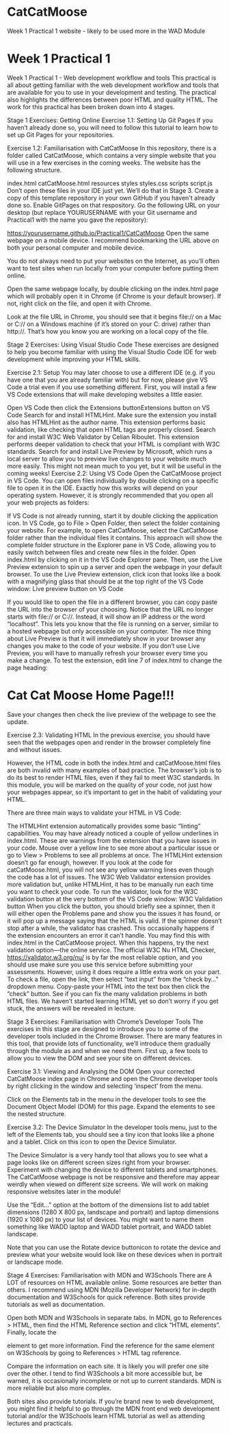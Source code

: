 # CatCatMoose
 Week 1 Practical 1 website - likely to be used more in the WAD Module

# Week 1 Practical 1
Week 1 Practical 1 - Web development workflow and tools
This practical is all about getting familiar with the web development workflow and tools that are available for you to use in your development and testing. The practical also highlights the differences between poor HTML and quality HTML. The work for this practical has been broken down into 4 stages.

Stage 1 Exercises: Getting Online
Exercise 1.1: Setting Up Git Pages
If you haven’t already done so, you will need to follow this tutorial to learn how to set up Git Pages for your repositories.

Exercise 1.2: Familiarisation with CatCatMoose
In this repository, there is a folder called CatCatMoose, which contains a very simple website that you will use in a few exercises in the coming weeks. The website has the following structure.

index.html
catCatMoose.html
resources
styles
styles.css
scripts
script.js
Don’t open these files in your IDE just yet. We’ll do that in Stage 3. Create a copy of this template repository in your own GitHub if you haven't already done so. Enable GitPages on that respository. Go the following URL on your desktop (but replace YOURUSERNAME with your Git username and Practical1 with the name you gave the repository):

https://yourusername.github.io/Practical1/CatCatMoose
Open the same webpage on a mobile device. I recommend bookmarking the URL above on both your personal computer and mobile device.

You do not always need to put your websites on the Internet, as you’ll often want to test sites when run locally from your computer before putting them online.

Open the same webpage locally, by double clicking on the index.html page which will probably open it in Chrome (if Chrome is your default browser). If not, right click on the file, and open it with Chrome.

Look at the file URL in Chrome, you should see that it begins file:// on a Mac or C:// on a Windows machine (if it’s stored on your C: drive) rather than http://. That’s how you know you are working on a local copy of the file.

Stage 2 Exercises: Using Visual Studio Code
These exercises are designed to help you become familiar with using the Visual Studio Code IDE for web development while improving your HTML skills.

Exercise 2.1: Setup
You may later choose to use a different IDE (e.g. if you have one that you are already familiar with) but for now, please give VS Code a trial even if you use something different. First, you will install a few VS Code extensions that will make developing websites a little easier.

Open VS Code then click the Extensions buttonExtensions button on VS Code
Search for and install HTMLHint. Make sure the extension you install also has HTMLHint as the author name. This extension performs basic validation, like checking that open HTML tags are properly closed.
Search for and install W3C Web Validator by Celian Riboulet. This extension performs deeper validation to check that your HTML is compliant with W3C standards.
Search for and install Live Preview by Microsoft, which runs a local server to allow you to preview live changes to your website much more easily. This might not mean much to you yet, but it will be useful in the coming weeks!
Exercise 2.2: Using VS Code
Open the CatCatMoose project in VS Code. You can open files individually by double clicking on a specific file to open it in the IDE. Exactly how this works will depend on your operating system. However, it is strongly recommended that you open all your web projects as folders:

If VS Code is not already running, start it by double clicking the application icon.
In VS Code, go to File > Open Folder, then select the folder containing your website. For example, to open CatCatMoose, select the CatCatMoose folder rather than the individual files it contains. This approach will show the complete folder structure in the Explorer pane in VS Code, allowing you to easily switch between files and create new files in the folder.
Open index.html by clicking on it in the VS Code Explorer pane. Then, use the Live Preview extension to spin up a server and open the webpage in your default browser. To use the Live Preview extension, click icon that looks like a book with a magnifying glass that should be at the top right of the VS Code window: Live preview button on VS Code

If you would like to open the file in a different browser, you can copy paste the URL into the browser of your choosing. Notice that the URL no longer starts with file:// or C://. Instead, it will show an IP address or the word “localhost”. This lets you know that the file is running on a server, similar to a hosted webpage but only accessible on your computer. The nice thing about Live Preview is that it will immediately show in your browser any changes you make to the code of your website. If you don’t use Live Preview, you will have to manually refresh your browser every time you make a change. To test the extension, edit line 7 of index.html to change the page heading:

<h1>Cat Cat Moose Home Page!!!</h1>
Save your changes then check the live preview of the webpage to see the update.

Exercise 2.3: Validating HTML
In the previous exercise, you should have seen that the webpages open and render in the browser completely fine and without issues.

However, the HTML code in both the index.html and catCatMoose.html files are both invalid with many examples of bad practice. The browser’s job is to do its best to render HTML files, even if they fail to meet W3C standards. In this module, you will be marked on the quality of your code, not just how your webpages appear, so it’s important to get in the habit of validating your HTML.

There are three main ways to validate your HTML in VS Code:

The HTMLHint extension automatically provides some basic “linting” capabilities. You may have already noticed a couple of yellow underlines in index.html. These are warnings from the extension that you have issues in your code. Mouse over a yellow line to see more about a particular issue or go to View > Problems to see all problems at once. The HTMLHint extension doesn’t go far enough, however. If you look at the code for catCatMoose.html, you will not see any yellow warning lines even though the code has a lot of issues.
The W3C Web Validator extension provides more validation but, unlike HTMLHint, it has to be manually run each time you want to check your code. To run the validator, look for the W3C validation button at the very bottom of the VS Code window: W3C Validation button When you click the button, you should briefly see a spinner, then it will either open the Problems pane and show you the issues it has found, or it will pop up a message saying that the HTML is valid. If the spinner doesn’t stop after a while, the validator has crashed. This occasionally happens if the extension encounters an error it can’t handle. You may find this with index.html in the CatCatMoose project. When this happens, try the next validation option—the online service.
The official W3C Nu HTML Checker, https://validator.w3.org/nu/ is by far the most reliable option, and you should use make sure you use this service before submitting your assessments. However, using it does require a little extra work on your part. To check a file, open the link, then select “text input” from the “check by…” dropdown menu. Copy-paste your HTML into the text box then click the ”check” button.
See if you can fix the many validation problems in both HTML files. We haven’t started learning HTML yet so don’t worry if you get stuck, the answers will be revealed in lecture.

Stage 3 Exercises: Familiarisation with Chrome’s Developer Tools
The exercises in this stage are designed to introduce you to some of the developer tools included in the Chrome Browser. There are many features in this tool, that provide lots of functionality, we’ll introduce them gradually through the module as and when we need them. First up, a few tools to allow you to view the DOM and see your site on different devices.

Exercise 3.1: Viewing and Analysing the DOM
Open your corrected CatCatMoose index page in Chrome and open the Chrome developer tools by right clicking in the window and selecting ‘inspect’ from the menu.

Click on the Elements tab in the menu in the developer tools to see the Document Object Model (DOM) for this page. Expand the elements to see the nested structure.

Exercise 3.2: The Device Simulator
In the developer tools menu, just to the left of the Elements tab, you should see a tiny icon that looks like a phone and a tablet. Click on this icon to open the Device Simulator.

The Device Simulator is a very handy tool that allows you to see what a page looks like on different screen sizes right from your browser. Experiment with changing the device to different tablets and smartphones. The CatCatMoose webpage is not be responsive and therefore may appear weirdly when viewed on different size screens. We will work on making responsive websites later in the module!

Use the “Edit…” option at the bottom of the dimensions list to add tablet dimensions (1280 X 800 px, landscape and portrait) and laptop dimensions (1920 x 1080 px) to your list of devices. You might want to name them something like WADD laptop and WADD tablet portrait, and WADD tablet landscape.

Note that you can use the Rotate device buttonicon to rotate the device and preview what your website would look like on these devices when in portrait or landscape mode.

Stage 4 Exercises: Familiarisation with MDN and W3Schools
There are A LOT of resources on HTML available online. Some resources are better than others. I recommend using MDN (Mozilla Developer Network) for in-depth documentation and W3Schools for quick reference. Both sites provide tutorials as well as documentation.

Open both MDN and W3Schools in separate tabs. In MDN, go to References > HTML, then find the HTML Reference section and click “HTML elements”. Finally, locate the

element to get more information. Find the reference for the same element on W3Schools by going to References > HTML tag reference.

Compare the information on each site. It is likely you will prefer one site over the other. I tend to find W3Schools a bit more accessible but, be warned, it is occasionally incomplete or not up to current standards. MDN is more reliable but also more complex.

Both sites also provide tutorials. If you’re brand new to web development, you might find it helpful to go through the MDN front end web development tutorial and/or the W3Schools learn HTML tutorial as well as attending lectures and practicals.